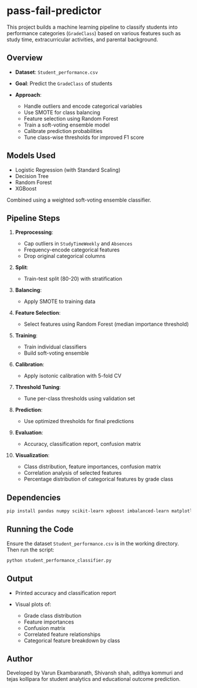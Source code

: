 # pass-fail-predictor

This project builds a machine learning pipeline to classify students into performance categories (`GradeClass`) based on various features such as study time, extracurricular activities, and parental background.

## Overview

* **Dataset**: `Student_performance.csv`
* **Goal**: Predict the `GradeClass` of students
* **Approach**:

  * Handle outliers and encode categorical variables
  * Use SMOTE for class balancing
  * Feature selection using Random Forest
  * Train a soft-voting ensemble model
  * Calibrate prediction probabilities
  * Tune class-wise thresholds for improved F1 score

## Models Used

* Logistic Regression (with Standard Scaling)
* Decision Tree
* Random Forest
* XGBoost

Combined using a weighted soft-voting ensemble classifier.

## Pipeline Steps

1. **Preprocessing**:

   * Cap outliers in `StudyTimeWeekly` and `Absences`
   * Frequency-encode categorical features
   * Drop original categorical columns

2. **Split**:

   * Train-test split (80-20) with stratification

3. **Balancing**:

   * Apply SMOTE to training data

4. **Feature Selection**:

   * Select features using Random Forest (median importance threshold)

5. **Training**:

   * Train individual classifiers
   * Build soft-voting ensemble

6. **Calibration**:

   * Apply isotonic calibration with 5-fold CV

7. **Threshold Tuning**:

   * Tune per-class thresholds using validation set

8. **Prediction**:

   * Use optimized thresholds for final predictions

9. **Evaluation**:

   * Accuracy, classification report, confusion matrix

10. **Visualization**:

    * Class distribution, feature importances, confusion matrix
    * Correlation analysis of selected features
    * Percentage distribution of categorical features by grade class

## Dependencies

```bash
pip install pandas numpy scikit-learn xgboost imbalanced-learn matplotlib shap
```

## Running the Code

Ensure the dataset `Student_performance.csv` is in the working directory. Then run the script:

```bash
python student_performance_classifier.py
```

## Output

* Printed accuracy and classification report
* Visual plots of:

  * Grade class distribution
  * Feature importances
  * Confusion matrix
  * Correlated feature relationships
  * Categorical feature breakdown by class

## Author

Developed by Varun Ekambaranath, Shivansh shah, adithya kommuri and tejas kollipara for student analytics and educational outcome prediction.

